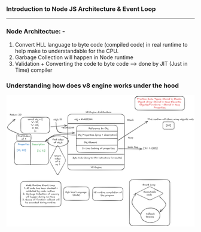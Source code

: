 ### Introduction to Node JS Architecture & Event Loop 
---
### Node Architectue: - 
1. Convert HLL language to byte code (compiled code) in real runtime to help make to understandable for the CPU. 
2. Garbage Collection will happen in Node runtime 
3. Validation + Converting the code to byte code --> done by JIT (Just in Time) compiler

### Understanding how does v8 engine works under the hood 

![alt text](/src/Node/image.png)